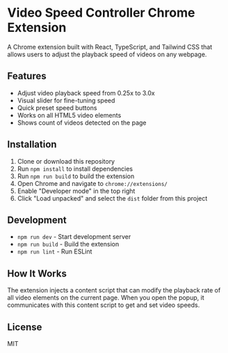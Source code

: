 # Video Speed Controller Chrome Extension

A Chrome extension built with React, TypeScript, and Tailwind CSS that allows users to adjust the playback speed of videos on any webpage.

## Features

- Adjust video playback speed from 0.25x to 3.0x
- Visual slider for fine-tuning speed
- Quick preset speed buttons
- Works on all HTML5 video elements
- Shows count of videos detected on the page

## Installation

1. Clone or download this repository
2. Run `npm install` to install dependencies
3. Run `npm run build` to build the extension
4. Open Chrome and navigate to `chrome://extensions/`
5. Enable "Developer mode" in the top right
6. Click "Load unpacked" and select the `dist` folder from this project

## Development

- `npm run dev` - Start development server
- `npm run build` - Build the extension
- `npm run lint` - Run ESLint

## How It Works

The extension injects a content script that can modify the playback rate of all video elements on the current page. When you open the popup, it communicates with this content script to get and set video speeds.

## License

MIT
